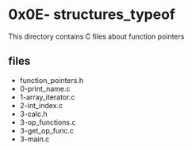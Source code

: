 # 0x0E- structures_typeof

This directory contains C files about function pointers

## files

* function_pointers.h
* 0-print_name.c
* 1-array_iterator.c
* 2-int_index.c
* 3-calc.h
* 3-op_functions.c
* 3-get_op_func.c
* 3-main.c
